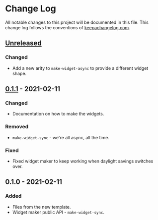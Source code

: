 # Change Log
All notable changes to this project will be documented in this file. This change log follows the conventions of [keepachangelog.com](http://keepachangelog.com/).

## [Unreleased]
### Changed
- Add a new arity to `make-widget-async` to provide a different widget shape.

## [0.1.1] - 2021-02-11
### Changed
- Documentation on how to make the widgets.

### Removed
- `make-widget-sync` - we're all async, all the time.

### Fixed
- Fixed widget maker to keep working when daylight savings switches over.

## 0.1.0 - 2021-02-11
### Added
- Files from the new template.
- Widget maker public API - `make-widget-sync`.

[Unreleased]: https://github.com/clj-cef/htmltoimage/compare/0.1.1...HEAD
[0.1.1]: https://github.com/clj-cef/htmltoimage/compare/0.1.0...0.1.1
